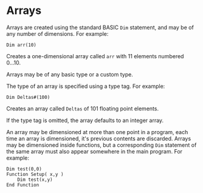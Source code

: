 # Arrays

Arrays are created using the standard BASIC `Dim` statement, and may be of any number of dimensions. For example:&#x20;

```basic
Dim arr(10) 
```

Creates a one-dimensional array called `arr` with 11 elements numbered 0...10.

Arrays may be of any basic type or a custom type.

The type of an array is specified using a type tag. For example:&#x20;

```basic
Dim Deltas#(100)
```

Creates an array called `Deltas` of 101 floating point elements.

If the type tag is omitted, the array defaults to an integer array.

An array may be dimensioned at more than one point in a program, each time an array is dimensioned, it's previous contents are discarded. Arrays may be dimensioned inside functions, but a corresponding `Dim` statement of the same array must also appear somewhere in the main program. For example:

```basic
Dim test(0,0)
Function Setup( x,y )
    Dim test(x,y)
End Function
```
